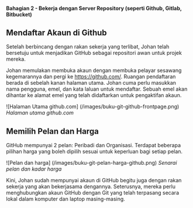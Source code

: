 #### Bahagian 2 - Bekerja dengan Server Repository (seperti Github, Gitlab, Bitbucket)

## Mendaftar Akaun di Github

Setelah berbincang dengan rakan sekerja yang terlibat, Johan telah bersetuju untuk menjadikan GitHub sebagai repositori awan untuk projek mereka. 

Johan memulakan membuka akaun dengan membuka pelayar sesawang kegemarannya dan pergi ke https://github.com/. Ruangan pendaftaran berada di sebelah kanan halaman utama. Johan cuma perlu masukkan nama pengguna, emel, dan kata laluan untuk mendaftar. Sebuah emel akan dihantar  ke alamat emel yang telah didaftarkan untuk pengaktifan akaun.

![Halaman Utama github.com] (/images/buku-git-github-frontpage.png)
*Halaman utama github.com*

## Memilih Pelan dan Harga

GitHub mempunyai 2 pelan: Peribadi dan Organisasi. Terdapat beberapa pilihan harga yang boleh dipilih sesuai untuk keperluan bagi setiap pelan.

![Pelan dan harga] (/images/buku-git-pelan-harga-github.png)
*Senarai pelan dan kadar harga*

Kini, Johan sudah mempunyai akaun di GitHub begitu juga dengan rakan sekerja yang akan bekerjasama dengannya. Seterusnya, mereka perlu menghubungkan akaun GitHub dengan Git yang telah terpasang secara lokal dalam komputer dan laptop masing-masing.
